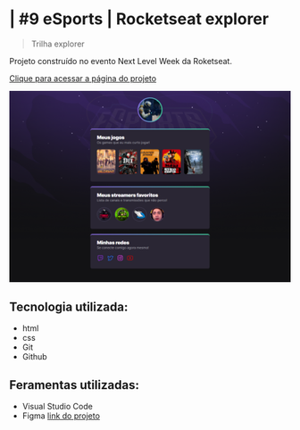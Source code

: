 
# | <NLW/> #9 eSports | Rocketseat explorer


> Trilha explorer

Projeto construído no evento Next Level Week da Roketseat.

[Clique para acessar a página do projeto](https://furioustg.github.io/nlw-esports-explorer)

![preview](./.github/preview.png)

## Tecnologia utilizada:
- html
- css
- Git
- Github

## Feramentas utilizadas:
 - Visual Studio Code
 - Figma [link do projeto](https://www.figma.com/file/wcM7Of1DSXTkDGbShUEj97/NLW-eSports-(Community)?node-id=307%3A2056&mode=dev)




